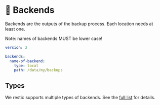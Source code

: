 # 💽 Backends

Backends are the outputs of the backup process. Each location needs at least one.

Note: names of backends MUST be lower case!

```yaml | .autorestic.yml
version: 2

backends:
  name-of-backend:
    type: local
    path: /data/my/backups
```

## Types

We restic supports multiple types of backends. See the [full list](/backend/available) for details.
